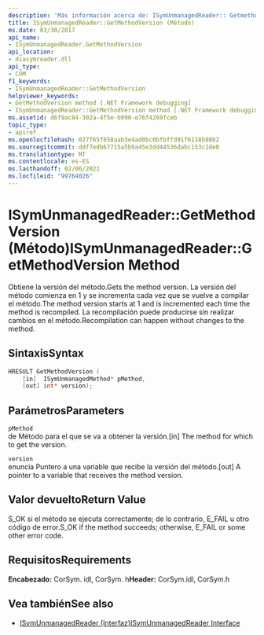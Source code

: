 ```yaml
---
description: 'Más información acerca de: ISymUnmanagedReader:: Getmethodversion ((método)'
title: ISymUnmanagedReader::GetMethodVersion (Método)
ms.date: 03/30/2017
api_name:
- ISymUnmanagedReader.GetMethodVersion
api_location:
- diasymreader.dll
api_type:
- COM
f1_keywords:
- ISymUnmanagedReader::GetMethodVersion
helpviewer_keywords:
- GetMethodVersion method [.NET Framework debugging]
- ISymUnmanagedReader::GetMethodVersion method [.NET Framework debugging]
ms.assetid: d6f9ac84-302a-4f5e-b990-e76f4269fceb
topic_type:
- apiref
ms.openlocfilehash: 027f65f858aab3e4ad0bc0bfbffd91f6118b80b2
ms.sourcegitcommit: ddf7edb67715a5b9a45e3dd44536dabc153c1de0
ms.translationtype: MT
ms.contentlocale: es-ES
ms.lasthandoff: 02/06/2021
ms.locfileid: "99764026"
---
```

# <a name="isymunmanagedreadergetmethodversion-method"></a><span data-ttu-id="0d270-103">ISymUnmanagedReader::GetMethodVersion (Método)</span><span class="sxs-lookup"><span data-stu-id="0d270-103">ISymUnmanagedReader::GetMethodVersion Method</span></span>

<span data-ttu-id="0d270-104">Obtiene la versión del método.</span><span class="sxs-lookup"><span data-stu-id="0d270-104">Gets the method version.</span></span> <span data-ttu-id="0d270-105">La versión del método comienza en 1 y se incrementa cada vez que se vuelve a compilar el método.</span><span class="sxs-lookup"><span data-stu-id="0d270-105">The method version starts at 1 and is incremented each time the method is recompiled.</span></span> <span data-ttu-id="0d270-106">La recompilación puede producirse sin realizar cambios en el método.</span><span class="sxs-lookup"><span data-stu-id="0d270-106">Recompilation can happen without changes to the method.</span></span>  
  
## <a name="syntax"></a><span data-ttu-id="0d270-107">Sintaxis</span><span class="sxs-lookup"><span data-stu-id="0d270-107">Syntax</span></span>  
  
```cpp  
HRESULT GetMethodVersion (  
    [in]  ISymUnmanagedMethod* pMethod,  
    [out] int* version);  
```  
  
## <a name="parameters"></a><span data-ttu-id="0d270-108">Parámetros</span><span class="sxs-lookup"><span data-stu-id="0d270-108">Parameters</span></span>  

 `pMethod`  
 <span data-ttu-id="0d270-109">de Método para el que se va a obtener la versión.</span><span class="sxs-lookup"><span data-stu-id="0d270-109">[in] The method for which to get the version.</span></span>  
  
 `version`  
 <span data-ttu-id="0d270-110">enuncia Puntero a una variable que recibe la versión del método.</span><span class="sxs-lookup"><span data-stu-id="0d270-110">[out] A pointer to a variable that receives the method version.</span></span>  
  
## <a name="return-value"></a><span data-ttu-id="0d270-111">Valor devuelto</span><span class="sxs-lookup"><span data-stu-id="0d270-111">Return Value</span></span>  

 <span data-ttu-id="0d270-112">S_OK si el método se ejecuta correctamente; de lo contrario, E_FAIL u otro código de error.</span><span class="sxs-lookup"><span data-stu-id="0d270-112">S_OK if the method succeeds; otherwise, E_FAIL or some other error code.</span></span>  
  
## <a name="requirements"></a><span data-ttu-id="0d270-113">Requisitos</span><span class="sxs-lookup"><span data-stu-id="0d270-113">Requirements</span></span>  

 <span data-ttu-id="0d270-114">**Encabezado:** CorSym. idl, CorSym. h</span><span class="sxs-lookup"><span data-stu-id="0d270-114">**Header:** CorSym.idl, CorSym.h</span></span>  
  
## <a name="see-also"></a><span data-ttu-id="0d270-115">Vea también</span><span class="sxs-lookup"><span data-stu-id="0d270-115">See also</span></span>

- [<span data-ttu-id="0d270-116">ISymUnmanagedReader (Interfaz)</span><span class="sxs-lookup"><span data-stu-id="0d270-116">ISymUnmanagedReader Interface</span></span>](isymunmanagedreader-interface.md)
